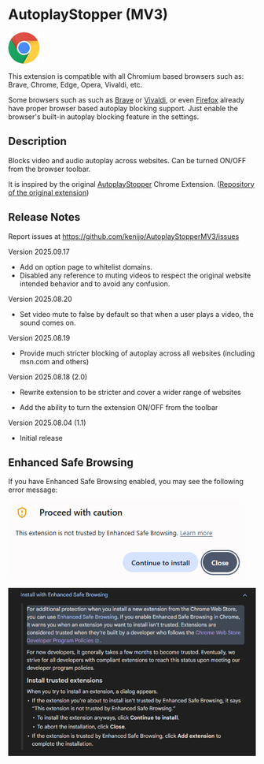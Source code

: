 # AutoplayStopper (MV3)

[![Chrome](assets/chrome.png "Chrome")](https://chromewebstore.google.com/detail/autoplaystopper-mv3/gcendpekmacfohmhhkbhejjfbepkkkib)

This extension is compatible with all Chromium based browsers such as: Brave, Chrome, Edge, Opera, Vivaldi, etc.

Some browsers such as such as [Brave](https://brave.com) or [Vivaldi](https://vivaldi.com), or even [Firefox](https://www.firefox.com) already have proper browser based autoplay blocking support. Just enable the browser's built-in autoplay blocking feature in the settings.

## Description

Blocks video and audio autoplay across websites. Can be turned ON/OFF from the browser toolbar.

It is inspired by the original [AutoplayStopper](https://chromewebstore.google.com/detail/AutoplayStopper/ejddcgojdblidajhngkogefpkknnebdh) Chrome Extension. ([Repository of the original extension](https://github.com/kenijo/AutoplayStopperMV2))

## Release Notes

Report issues at https://github.com/kenijo/AutoplayStopperMV3/issues

Version 2025.09.17

- Add on option page to whitelist domains.
- Disabled any reference to muting videos to respect the original website intended behavior and to avoid any confusion.

Version 2025.08.20

- Set video mute to false by default so that when a user plays a video, the sound comes on.

Version 2025.08.19

- Provide much stricter blocking of autoplay across all websites (including msn.com and others)

Version 2025.08.18 (2.0)

- Rewrite extension to be stricter and cover a wider range of websites

- Add the ability to turn the extension ON/OFF from the toolbar

Version 2025.08.04 (1.1)

- Initial release

## Enhanced Safe Browsing

If you have Enhanced Safe Browsing enabled, you may see the following error message:

![Proceed with caution](assets/proceed_with_caution.png "Proceed with caution")

![Enhanced Safe Browsing](assets/enhanced_safe_browsing.png "Enhanced Safe Browsing")
